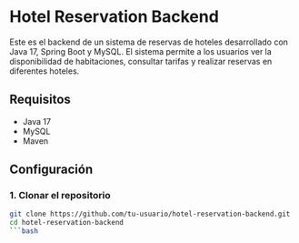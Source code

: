 # Hotel Reservation Backend

Este es el backend de un sistema de reservas de hoteles desarrollado con Java 17, Spring Boot y MySQL. El sistema permite a los usuarios ver la disponibilidad de habitaciones, consultar tarifas y realizar reservas en diferentes hoteles.

## Requisitos

- Java 17
- MySQL
- Maven

## Configuración

### 1. Clonar el repositorio

```bash
git clone https://github.com/tu-usuario/hotel-reservation-backend.git
cd hotel-reservation-backend
```bash
